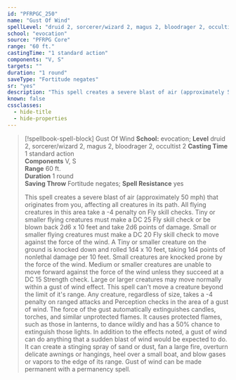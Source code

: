 ```yaml
---
id: "PFRPGC_250"
name: "Gust Of Wind"
spellLevel: "druid 2, sorcerer/wizard 2, magus 2, bloodrager 2, occultist 2"
school: "evocation"
source: "PFRPG Core"
range: "60 ft."
castingTime: "1 standard action"
components: "V, S"
targets: ""
duration: "1 round"
saveType: "Fortitude negates"
sr: "yes"
description: "This spell creates a severe blast of air (approximately 50 mph) that originates from you, affecting all creatures in its path. All flying creatures in this area take a -4 penalty on Fly skill checks. Tiny or smaller flying creatures must make a DC 25 Fly skill check or be blown back 2d6 x 10 feet and take 2d6 points of damage. Small or smaller flying creatures must make a DC 20 Fly skill check to move against the force of the wind.  A Tiny or smaller creature on the ground is knocked down and rolled 1d4 x 10 feet, taking 1d4 points of nonlethal damage per 10 feet.  Small creatures are knocked prone by the force of the wind.  Medium or smaller creatures are unable to move forward against the force of the wind unless they succeed at a DC 15 Strength check.  Large or larger creatures may move normally within a gust of wind effect.  This spell can't move a creature beyond the limit of it's range.  Any creature, regardless of size, takes a -4 penalty on ranged attacks and Perception checks in the area of a gust of wind.  The force of the gust automatically extinguishes candles, torches, and similar unprotected flames. It causes protected flames, such as those in lanterns, to dance wildly and has a 50% chance to extinguish those lights.  In addition to the effects noted, a gust of wind can do anything that a sudden blast of wind would be expected to do. It can create a stinging spray of sand or dust, fan a large fire, overturn delicate awnings or hangings, heel over a small boat, and blow gases or vapors to the edge of its range.  Gust of wind can be made permanent with a permanency spell."
known: false
cssclasses:
  - hide-title
  - hide-properties
---
```


> [!spellbook-spell-block] Gust Of Wind
> **School:** evocation; **Level** druid 2, sorcerer/wizard 2, magus 2, bloodrager 2, occultist 2
> **Casting Time** 1 standard action  
> **Components** V, S  
> **Range** 60 ft.  
> **Duration** 1 round  
> **Saving Throw** Fortitude negates; **Spell Resistance** yes
> 
> This spell creates a severe blast of air (approximately 50 mph) that originates from you, affecting all creatures in its path. All flying creatures in this area take a -4 penalty on Fly skill checks. Tiny or smaller flying creatures must make a DC 25 Fly skill check or be blown back 2d6 x 10 feet and take 2d6 points of damage. Small or smaller flying creatures must make a DC 20 Fly skill check to move against the force of the wind.  A Tiny or smaller creature on the ground is knocked down and rolled 1d4 x 10 feet, taking 1d4 points of nonlethal damage per 10 feet.  Small creatures are knocked prone by the force of the wind.  Medium or smaller creatures are unable to move forward against the force of the wind unless they succeed at a DC 15 Strength check.  Large or larger creatures may move normally within a gust of wind effect.  This spell can't move a creature beyond the limit of it's range.  Any creature, regardless of size, takes a -4 penalty on ranged attacks and Perception checks in the area of a gust of wind.  The force of the gust automatically extinguishes candles, torches, and similar unprotected flames. It causes protected flames, such as those in lanterns, to dance wildly and has a 50% chance to extinguish those lights.  In addition to the effects noted, a gust of wind can do anything that a sudden blast of wind would be expected to do. It can create a stinging spray of sand or dust, fan a large fire, overturn delicate awnings or hangings, heel over a small boat, and blow gases or vapors to the edge of its range.  Gust of wind can be made permanent with a permanency spell.